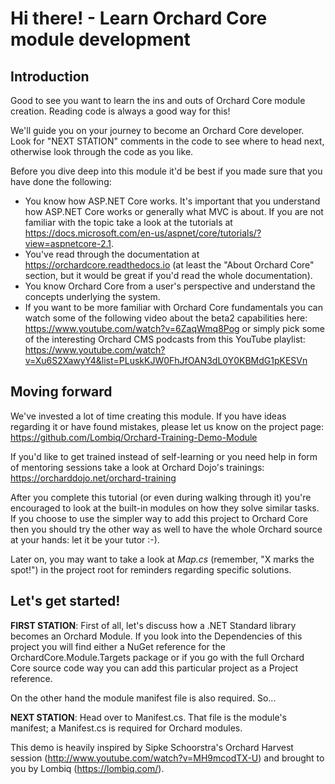 # Hi there! - Learn Orchard Core module development



## Introduction


Good to see you want to learn the ins and outs of Orchard Core module creation. Reading code is always a good way for this!

We'll guide you on your journey to become an Orchard Core developer. Look for "NEXT STATION" comments in the code to see where to head next, otherwise look through the code as you like.

Before you dive deep into this module it'd be best if you made sure that you have done the following: 

* You know how ASP.NET Core works. It's important that you understand how ASP.NET Core works or generally what MVC is about. If you are not familiar with the topic take a look at the tutorials at https://docs.microsoft.com/en-us/aspnet/core/tutorials/?view=aspnetcore-2.1.
* You've read through the documentation at https://orchardcore.readthedocs.io (at least the "About Orchard Core" section, but it would be great if you'd read the whole documentation).
* You know Orchard Core from a user's perspective and understand the concepts underlying the system. 
* If you want to be more familiar with Orchard Core fundamentals you can watch some of the following video about the beta2 capabilities here: https://www.youtube.com/watch?v=6ZaqWmq8Pog or simply pick some of the interesting Orchard CMS podcasts from this YouTube playlist: https://www.youtube.com/watch?v=Xu6S2XawyY4&list=PLuskKJW0FhJfOAN3dL0Y0KBMdG1pKESVn


## Moving forward


We've invested a lot of time creating this module. If you have ideas regarding it or have found mistakes, please let us know on the project page: https://github.com/Lombiq/Orchard-Training-Demo-Module

If you'd like to get trained instead of self-learning or you need help in form of mentoring sessions take a look at Orchard Dojo's  trainings: https://orcharddojo.net/orchard-training

After you complete this tutorial (or even during walking through it) you're encouraged to look at the built-in modules on how they solve similar tasks. If you choose to use the simpler way to add this project to Orchard Core then you should try the other way as well to have the whole Orchard source at your hands: let it be your tutor :-).

Later on, you may want to take a look at *Map.cs* (remember, "X marks the spot!") in the project root for reminders regarding specific solutions.


## Let's get started!


**FIRST STATION**: First of all, let's discuss how a .NET Standard library becomes an Orchard Module. If you look into the Dependencies of this project you will find either a NuGet reference for the OrchardCore.Module.Targets package or if you go with the full Orchard Core source code way you can add this particular project as a Project reference.

On the other hand the module manifest file is also required. So...

**NEXT STATION**: Head over to Manifest.cs. That file is the module's manifest; a Manifest.cs is required for Orchard modules.

This demo is heavily inspired by Sipke Schoorstra's Orchard Harvest session (http://www.youtube.com/watch?v=MH9mcodTX-U) and brought to you by Lombiq (https://lombiq.com/).